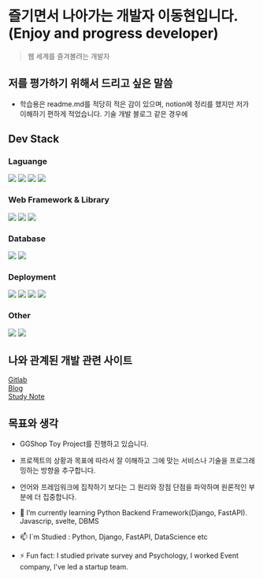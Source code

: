 # 즐기면서 나아가는 개발자 이동현입니다. (Enjoy and progress developer)
> 웹 세계를 즐겨볼려는 개발자

## 저를 평가하기 위해서 드리고 싶은 말씀

- 학습용은 readme.md를 적당히 적은 감이 있으며, notion에 정리를 했지만 저가 이해하기 편하게 적었습니다. 기술 개발 블로그 같은 경우에

## Dev Stack
### Laguange
<img src="https://img.shields.io/badge/Python-3766AB?style=flat-square&logo=Python&logoColor=white"/></a>
<img src="https://img.shields.io/badge/HTML5-E34F26?style=flat-square&logo=HTML5&logoColor=white"/></a> 
<img src="https://img.shields.io/badge/CSS3-1572B6?style=flat-square&logo=CSS3&logoColor=white"/></a> 
<img src="https://img.shields.io/badge/JavaScript-F7DF1E?style=flat-square&logo=JavaScript&logoColor=white"/></a> 

### Web Framework & Library
<img src="https://img.shields.io/badge/Django-092E29?style=flat-square&logo=Django&logoColor=white"/></a>
<img src="https://img.shields.io/badge/FastAPI-009688?style=flat-square&logo=FastAPI&logoColor=white"/></a>
<img src="https://img.shields.io/badge/Bootstrap-7952B3?style=flat-square&logo=Bootstrap&logoColor=white"/></a> 

### Database
<img src="https://img.shields.io/badge/MariaDB-003545?style=flat-square&logo=MariaDB&logoColor=white"/></a> 
<img src="https://img.shields.io/badge/PostgreSQL-336791?style=flat-square&logo=PostgreSQL&logoColor=white"/></a>

### Deployment
<img src="https://img.shields.io/badge/Nginx-009639?style=flat-square&logo=NGINX&logoColor=white"/></a> 
<img src="https://img.shields.io/badge/Docker-2496ED?style=flat-square&logo=Docker&logoColor=white"/></a> 
<img src="https://img.shields.io/badge/Gogle Cloud-4285F4?style=flat-square&logo=Google-Cloud&logoColor=white"/></a> 
<img src="https://img.shields.io/badge/Naver Cloud-03C75A?style=flat-square&logo=Naver&logoColor=white"/></a> 

### Other
<img src="https://img.shields.io/badge/Window-0078D6?style=flat-square&logo=Windows&logoColor=white"/></a>
<img src="https://img.shields.io/badge/Ubuntu-E95420?style=flat-square&logo=Ubuntu&logoColor=white"/></a> 

## 나와 관계된 개발 관련 사이트
[Gitlab](https://gitlab.com/Dalsa)<br>
[Blog](https://hyeonproject.medium.com)<br>
[Study Note](https://www.notion.so/hyeonproject/Restart-Programmer-cd3bfb8570d643de982f8eca557519af)

<h2>목표와 생각</h2>

- GGShop Toy Project를 진행하고 있습니다.
- 프로젝트의 상황과 목표에 따라서 잘 이해하고 그에 맞는 서비스나 기술을 프로그래밍하는 방향을 추구합니다.
- 언어와 프레임워크에 집착하기 보다는 그 원리와 장점 단점을 파악하며 원론적인 부분에 더 집중합니다.

- 🌱 I’m currently learning Python Backend Framework(Django, FastAPI). Javascrip, svelte, DBMS
- 📫 I`m Studied :  Python, Django, FastAPI, DataScience etc
- ⚡ Fun fact: I studied private survey and Psychology, I worked Event company, I've led a startup team.
